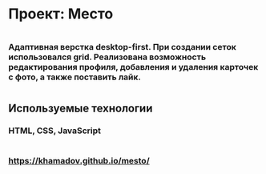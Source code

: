 # Проект: Место
#
### Адаптивная верстка **desktop-first**. При создании сеток использовался **grid**. Реализована возможность редактирования профиля, добавления и удаления карточек с фото, а также поставить лайк. 
#
## **Используемые технологии**
### HTML, CSS, JavaScript
#
### https://khamadov.github.io/mesto/